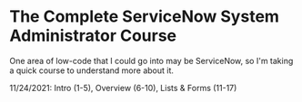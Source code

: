 # The Complete ServiceNow System Administrator Course

One area of low-code that I could go into may be ServiceNow, so I'm taking a quick course to understand more about it.

11/24/2021: Intro (1-5), Overview (6-10), Lists & Forms (11-17)
